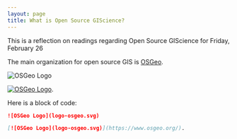 ```yaml
---
layout: page
title: What is Open Source GIScience?
---
```


This is a reflection on readings regarding Open Source GIScience for Friday, February 26

The main organization for open source GIS is [OSGeo](https://www.osgeo.org/).

![OSGeo Logo](logo-osgeo.svg)

[![OSGeo Logo](logo-osgeo.svg)](https://www.osgeo.org/).

Here is a block of code:

```markdown
![OSGeo Logo](logo-osgeo.svg)

[![OSGeo Logo](logo-osgeo.svg)](https://www.osgeo.org/).
```
